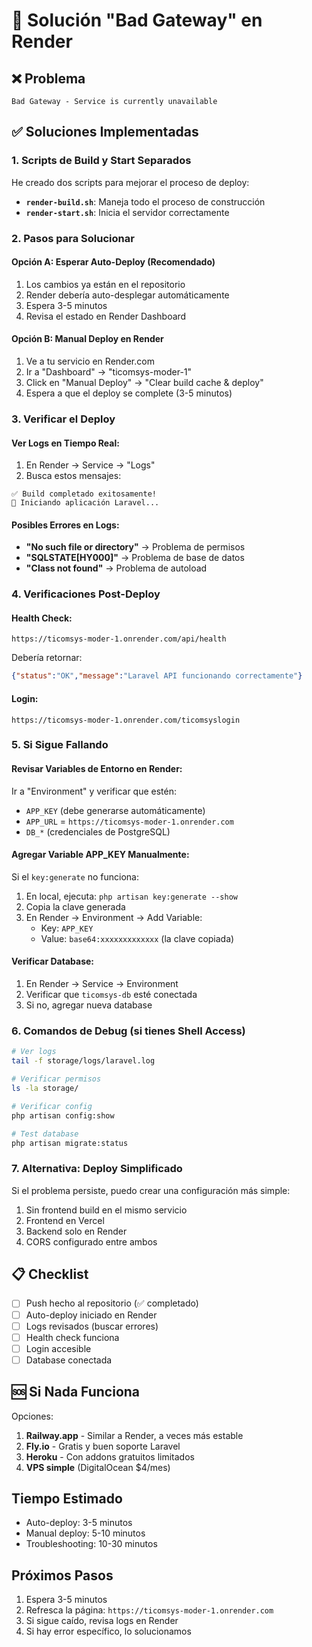 # 🔧 Solución "Bad Gateway" en Render

## ❌ Problema
```
Bad Gateway - Service is currently unavailable
```

## ✅ Soluciones Implementadas

### 1. Scripts de Build y Start Separados
He creado dos scripts para mejorar el proceso de deploy:

- **`render-build.sh`**: Maneja todo el proceso de construcción
- **`render-start.sh`**: Inicia el servidor correctamente

### 2. Pasos para Solucionar

#### Opción A: Esperar Auto-Deploy (Recomendado)
1. Los cambios ya están en el repositorio
2. Render debería auto-desplegar automáticamente
3. Espera 3-5 minutos
4. Revisa el estado en Render Dashboard

#### Opción B: Manual Deploy en Render
1. Ve a tu servicio en Render.com
2. Ir a "Dashboard" → "ticomsys-moder-1"
3. Click en "Manual Deploy" → "Clear build cache & deploy"
4. Espera a que el deploy se complete (3-5 minutos)

### 3. Verificar el Deploy

#### Ver Logs en Tiempo Real:
1. En Render → Service → "Logs"
2. Busca estos mensajes:
```
✅ Build completado exitosamente!
🚀 Iniciando aplicación Laravel...
```

#### Posibles Errores en Logs:
- **"No such file or directory"** → Problema de permisos
- **"SQLSTATE[HY000]"** → Problema de base de datos
- **"Class not found"** → Problema de autoload

### 4. Verificaciones Post-Deploy

#### Health Check:
```
https://ticomsys-moder-1.onrender.com/api/health
```
Debería retornar:
```json
{"status":"OK","message":"Laravel API funcionando correctamente"}
```

#### Login:
```
https://ticomsys-moder-1.onrender.com/ticomsyslogin
```

### 5. Si Sigue Fallando

#### Revisar Variables de Entorno en Render:
Ir a "Environment" y verificar que estén:
- `APP_KEY` (debe generarse automáticamente)
- `APP_URL` = `https://ticomsys-moder-1.onrender.com`
- `DB_*` (credenciales de PostgreSQL)

#### Agregar Variable APP_KEY Manualmente:
Si el `key:generate` no funciona:
1. En local, ejecuta: `php artisan key:generate --show`
2. Copia la clave generada
3. En Render → Environment → Add Variable:
   - Key: `APP_KEY`
   - Value: `base64:xxxxxxxxxxxxx` (la clave copiada)

#### Verificar Database:
1. En Render → Service → Environment
2. Verificar que `ticomsys-db` esté conectada
3. Si no, agregar nueva database

### 6. Comandos de Debug (si tienes Shell Access)

```bash
# Ver logs
tail -f storage/logs/laravel.log

# Verificar permisos
ls -la storage/

# Verificar config
php artisan config:show

# Test database
php artisan migrate:status
```

### 7. Alternativa: Deploy Simplificado

Si el problema persiste, puedo crear una configuración más simple:
1. Sin frontend build en el mismo servicio
2. Frontend en Vercel
3. Backend solo en Render
4. CORS configurado entre ambos

## 📋 Checklist

- [ ] Push hecho al repositorio (✅ completado)
- [ ] Auto-deploy iniciado en Render
- [ ] Logs revisados (buscar errores)
- [ ] Health check funciona
- [ ] Login accesible
- [ ] Database conectada

## 🆘 Si Nada Funciona

Opciones:
1. **Railway.app** - Similar a Render, a veces más estable
2. **Fly.io** - Gratis y buen soporte Laravel
3. **Heroku** - Con addons gratuitos limitados
4. **VPS simple** (DigitalOcean $4/mes)

## Tiempo Estimado
- Auto-deploy: 3-5 minutos
- Manual deploy: 5-10 minutos
- Troubleshooting: 10-30 minutos

## Próximos Pasos
1. Espera 3-5 minutos
2. Refresca la página: `https://ticomsys-moder-1.onrender.com`
3. Si sigue caído, revisa logs en Render
4. Si hay error específico, lo solucionamos



